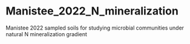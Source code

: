 # Manistee_2022_N_mineralization
Manistee 2022 sampled soils for studying microbial communities under natural N mineralization gradient
